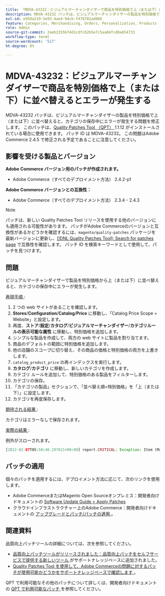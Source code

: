 ```yaml
---
title: 「MDVA-43232：ビジュアルマーチャンダイザーで商品を特別価格で上（または下）に並べ替えるとエラーが発生する」
description: MDVA-43232 パッチは、ビジュアルマーチャンダイザーの製品を特別価格で上（または下）に並べ替えると、カテゴリの保存中にエラーが発生する問題を修正します。 このパッチは、[Quality Patches Tool （QPT） ] （/help/announcements/adobe-commerce-announcements/magento-quality-patches-released-new-tool-to-self-serve-quality-patches.md） 1.1.12 がインストールされている場合に利用できます。 パッチ ID は MDVA-43232。 この問題はAdobe Commerce 2.4.5 で修正される予定であることに注意してください。
exl-id: e958a219-5e93-4ae4-94cb-f478f82ad060
feature: Categories, Merchandising, Orders, Personalization, Products
role: Admin
source-git-commit: 2aeb2355b74d1cdfc62b5e7c5aa04fcd0a654733
workflow-type: tm+mt
source-wordcount: '517'
ht-degree: 0%

---
```


# MDVA-43232：ビジュアルマーチャンダイザーで商品を特別価格で上（または下）に並べ替えるとエラーが発生する

MDVA-43232 パッチは、ビジュアルマーチャンダイザーの製品を特別価格で上（または下）に並べ替えると、カテゴリの保存中にエラーが発生する問題を修正します。 このパッチは、[Quality Patches Tool （QPT） ](/help/announcements/adobe-commerce-announcements/magento-quality-patches-released-new-tool-to-self-serve-quality-patches.md)1.1.12 がインストールされている場合に使用できます。 パッチ ID は MDVA-43232。 この問題はAdobe Commerce 2.4.5 で修正される予定であることに注意してください。

## 影響を受ける製品とバージョン

**Adobe Commerce バージョン用のパッチが作成されます。**

* Adobe Commerce（すべてのデプロイメント方法） 2.4.2-p1

**Adobe Commerce バージョンとの互換性：**

* Adobe Commerce（すべてのデプロイメント方法） 2.3.4 - 2.4.3

>[!NOTE]
>
>パッチは、新しい Quality Patches Tool リリースを使用する他のバージョンにも適用される可能性があります。 パッチがAdobe Commerceのバージョンと互換性があるかどうかを確認するには、`magento/quality-patches` パッケージを最新バージョンに更新し、[[!DNL Quality Patches Tool]: Search for patches page](https://experienceleague.adobe.com/tools/commerce-quality-patches/index.html?lang=ja) で互換性を確認します。 パッチ ID を検索キーワードとして使用して、パッチを見つけます。

## 問題

ビジュアルマーチャンダイザーで製品を特別価格から上（または下）に並べ替えると、カテゴリの保存中にエラーが発生します。

<u> 再現手順 </u>:

1. 2 つの web サイトがあることを確認します。
1. **Stores**/**Configuration**/**Catalog**/**Price** に移動し、「Catalog Price Scope = Website」と設定します。
1. 再度、**ストア**/**設定**/**カタログ**/**ビジュアルマーチャンダイザー**/**カテゴリルールの表示可能な属性** に移動し、特別価格を追加します。
1. シンプルな製品を作成して、両方の web サイトに製品を割り当てます。
1. 商品のデフォルトの範囲に特別価格を追加します。
1. 他の店舗のスコープに切り替え、その商品の価格と特別価格の両方を上書きします。
1. `catalog_product_price` の再インデックスを実行します。
1. **カタログ**/**カテゴリ** に移動し、新しいカテゴリを作成します。
1. カテゴリ ルールを追加して、特別価格のある製品をフィルターします。
1. カテゴリの保存。
1. 「カテゴリの製品」セクションで、「並べ替え順=特別価格」を「上（または下）」に設定します。
1. カテゴリを再度保存します。

<u> 期待される結果 </u>:

カテゴリはエラーなしで保存されます。

<u> 実際の結果 </u>:

例外がスローされます。

```php
[2022-02-07T05:58:46.297621+00:00] report.CRITICAL: Exception: Item (Magento\Catalog\Model\Product\Interceptor) with the same ID "1" already exists. in /lib/internal/Magento/Framework/Data/Collection.php:407
```

## パッチの適用

個々のパッチを適用するには、デプロイメント方法に応じて、次のリンクを使用します。

* Adobe CommerceまたはMagento Open Sourceオンプレミス：開発者向けドキュメントの [Software Update Guide > Apply Patches](https://experienceleague.adobe.com/ja/docs/commerce-operations/tools/quality-patches-tool/usage)
* クラウドインフラストラクチャー上のAdobe Commerce：開発者向けドキュメントの [ アップグレードとパッチ/パッチの適用 ](https://experienceleague.adobe.com/ja/docs/commerce-cloud-service/user-guide/develop/upgrade/apply-patches)。

## 関連資料

品質向上パッチツールの詳細については、次を参照してください。

* [ 品質向上パッチツールがリリースされました：品質向上パッチをセルフサービスで提供する新しいツール ](/help/announcements/adobe-commerce-announcements/magento-quality-patches-released-new-tool-to-self-serve-quality-patches.md) がサポートナレッジベースに追加されました。
* [Quality Patches Tool を使用して、Adobe Commerceの問題に対するパッチが使用可能かどうかをサポートナレッジベースで確認します ](/help/support-tools/patches-available-in-qpt-tool/check-patch-for-magento-issue-with-magento-quality-patches.md)。

QPT で利用可能なその他のパッチについて詳しくは、開発者向けドキュメントの [QPT で利用可能なパッチ ](https://experienceleague.adobe.com/tools/commerce-quality-patches/index.html?lang=ja) を参照してください。
